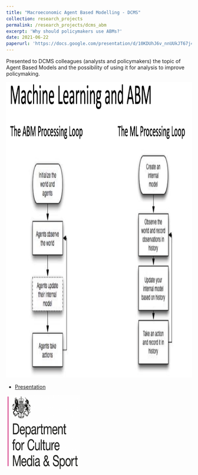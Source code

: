 ```yaml
---
title: "Macroeconomic Agent Based Modelling - DCMS"
collection: research_projects
permalink: /research_projects/dcms_abm
excerpt: 'Why should policymakers use ABMs?'
date: 2021-06-22
paperurl: 'https://docs.google.com/presentation/d/10KDUhJ6v_nnUUkJT67j4ZyK6BSfRu7oD/edit?usp=sharing&ouid=103906761788937046550&rtpof=true&sd=true'
---
```


Presented to DCMS colleagues (analysts and policymakers) the topic of Agent Based Models and the possibility of using it for analysis to improve policymaking.


<img src="/images/research_projects/dcms_abm.png" width="800" height="800" />


* [Presentation](https://drive.google.com/file/d/1m0xs6j4SatnWofD6vNnU3Mg4j_mlj5Wf/view?usp=sharing)


<img src="/images/research_projects/dcms.png" width="200" height="200" />
